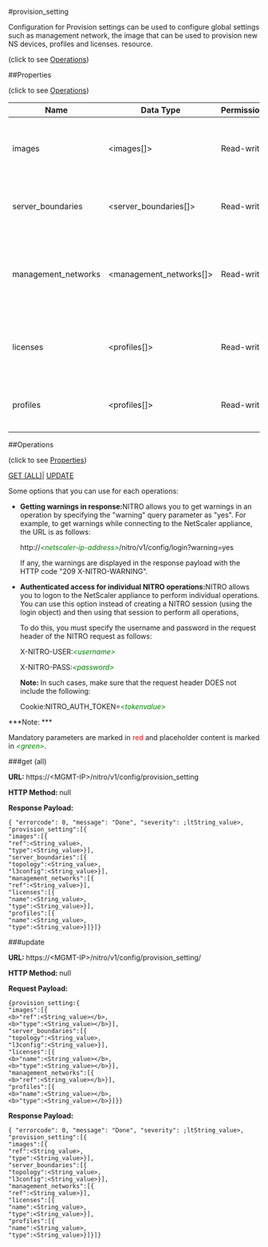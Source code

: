 #provision_setting



Configuration for Provision settings can be used to configure global settings such as management network, the image that can be used to provision new NS devices, profiles and licenses. resource.

<span>(click to see [Operations](#operations))</span>



##Properties 

<span>(click to see [Operations](#operations))</span>





<table><thead><tr><th>Name</th><th>Data Type</th><th>Permissions</th><th>Description</th></tr></thead><tbody><tr><td>images</td><td>&lt;images[]></td><td>Read-write</td><td>Image that will be used for provisioning new devices..</td></tr><tr><td>server_boundaries</td><td>&lt;server_boundaries[]></td><td>Read-write</td><td>Server boundaries present in provision settings..</td></tr><tr><td>management_networks</td><td>&lt;management_networks[]></td><td>Read-write</td><td>Management Networks of OpenStack that has to be registered with Control Centre..</td></tr><tr><td>licenses</td><td>&lt;profiles[]></td><td>Read-write</td><td>Licenses that will be used for newly provisioned devices..</td></tr><tr><td>profiles</td><td>&lt;profiles[]></td><td>Read-write</td><td>Profile that will be used for newly provisioned devices..</td></tr></tbody></table>

##Operations 

<span>(click to see [Properties](#properties))</span>





[GET (ALL)](#get-all)| [UPDATE](#update)





Some options that you can use for each operations:

<ul><li><p><b>Getting warnings in response:</b>NITRO allows you to get warnings in an operation by specifying the "warning" query parameter as "yes". For example, to get warnings while connecting to the NetScaler appliance, the URL is as follows:</p><p>http://<span style="color:green;font-style:italic;">&lt;netscaler-ip-address&gt;</span>/nitro/v1/config/login?warning=yes</p><p>If any, the warnings are displayed in the response payload with the HTTP code "209 X-NITRO-WARNING".</p></li><li><p><b>Authenticated access for individual NITRO operations:</b>NITRO allows you to logon to the NetScaler appliance to perform individual operations. You can use this option instead of creating a NITRO session (using the login object) and then using that session to perform all operations,</p><p>To do this, you must specify the username and password in the request header of the NITRO request as follows:</p><p>X-NITRO-USER:<span style="color:green;font-style:italic;">&lt;username&gt;</span></p><p>X-NITRO-PASS:<span style="color:green;font-style:italic;">&lt;password&gt;</span></p><p><b>Note: </b>In such cases, make sure that the request header DOES not include the following:</p><p>Cookie:NITRO_AUTH_TOKEN=<span style="color:green;font-style:italic;">&lt;tokenvalue&gt;</span></p></li></ul>







***Note: *** 

Mandatory parameters are marked in <span style="color:#FF0000;">red</span> and placeholder content is marked in <span style="color:green;font-style:italic">&lt;green&gt;</span>.



###get (all)







<b>URL: </b>https://&lt;MGMT-IP&gt;/nitro/v1/config/provision_setting

<b>HTTP Method: </b>null

<b>Response Payload: </b>
```
{ "errorcode": 0, "message": "Done", "severity": ;ltString_value>, "provision_setting":[{
"images":[{
"ref":<String_value>,
"type":<String_value>}],
"server_boundaries":[{
"topology":<String_value>,
"l3config":<String_value>}],
"management_networks":[{
"ref":<String_value>}],
"licenses":[{
"name":<String_value>,
"type":<String_value>}],
"profiles":[{
"name":<String_value>,
"type":<String_value>}]}]}
```







###update







<b>URL: </b>https://&lt;MGMT-IP&gt;/nitro/v1/config/provision_setting/

<b>HTTP Method: </b>null

<b>Request Payload: </b>
```
{provision_setting:{
"images":[{
<b>"ref":<String_value></b>,
<b>"type":<String_value></b>}],
"server_boundaries":[{
"topology":<String_value>,
"l3config":<String_value>}],
"licenses":[{
<b>"name":<String_value></b>,
<b>"type":<String_value></b>}],
"management_networks":[{
<b>"ref":<String_value></b>}],
"profiles":[{
<b>"name":<String_value></b>,
<b>"type":<String_value></b>}]}}
```

<b>Response Payload: </b>
```
{ "errorcode": 0, "message": "Done", "severity": ;ltString_value>, "provision_setting":[{
"images":[{
"ref":<String_value>,
"type":<String_value>}],
"server_boundaries":[{
"topology":<String_value>,
"l3config":<String_value>}],
"management_networks":[{
"ref":<String_value>}],
"licenses":[{
"name":<String_value>,
"type":<String_value>}],
"profiles":[{
"name":<String_value>,
"type":<String_value>}]}]}
```








